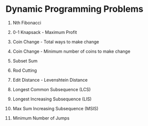 # Dynamic Programming Problems

1. Nth Fibonacci

2. 0-1 Knapsack - Maximum Profit

3. Coin Change - Total ways to make change

3. Coin Change - Minimum number of coins to make change

4. Subset Sum

5. Rod Cutting

6. Edit Distance - Levenshtein Distance

7. Longest Common Subsequence (LCS)

8. Longest Increasing Subsequence (LIS)

9. Max Sum Increasing Subsequence (MSIS)

10. Minimum Number of Jumps



